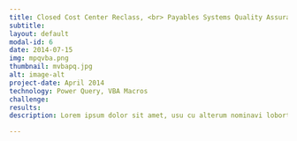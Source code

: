 ```yaml
---
title: Closed Cost Center Reclass, <br> Payables Systems Quality Assurance
subtitle: 
layout: default
modal-id: 6
date: 2014-07-15
img: mpqvba.png
thumbnail: mvbapq.jpg
alt: image-alt
project-date: April 2014
technology: Power Query, VBA Macros
challenge:
results:
description: Lorem ipsum dolor sit amet, usu cu alterum nominavi lobortis. At duo novum diceret. Tantas apeirian vix et, usu sanctus postulant inciderint ut, populo diceret necessitatibus in vim. Cu eum dicam feugiat noluisse.

---
```

